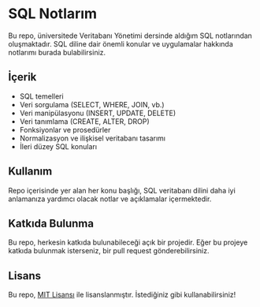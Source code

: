 # SQL Notlarım

Bu repo, üniversitede Veritabanı Yönetimi dersinde aldığım SQL notlarından oluşmaktadır. SQL diline dair önemli konular ve uygulamalar hakkında notlarımı burada bulabilirsiniz.

## İçerik

- SQL temelleri
- Veri sorgulama (SELECT, WHERE, JOIN, vb.)
- Veri manipülasyonu (INSERT, UPDATE, DELETE)
- Veri tanımlama (CREATE, ALTER, DROP)
- Fonksiyonlar ve prosedürler
- Normalizasyon ve ilişkisel veritabanı tasarımı
- İleri düzey SQL konuları

## Kullanım

Repo içerisinde yer alan her konu başlığı, SQL veritabanı dilini daha iyi anlamanıza yardımcı olacak notlar ve açıklamalar içermektedir.

## Katkıda Bulunma

Bu repo, herkesin katkıda bulunabileceği açık bir projedir. Eğer bu projeye katkıda bulunmak isterseniz, bir pull request gönderebilirsiniz.

## Lisans

Bu repo, [MIT Lisansı](https://opensource.org/licenses/MIT) ile lisanslanmıştır. İstediğiniz gibi kullanabilirsiniz!
